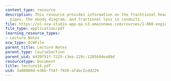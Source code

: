 ```yaml
---
content_type: resource
description: This resource provides information on the frachtional head loss in circular
  pipes, the moody diagram, and fractional loss in conduits.
file: https://ol-ocw-studio-app-qa.s3.amazonaws.com/courses/1-060-engineering-mechanics-ii-spring-2006/3a800660e36bf54f7920afabc2cdd229_lecture16.pdf
file_type: application/pdf
learning_resource_types:
- Lecture Notes
ocw_type: OCWFile
parent_title: Lecture Notes
parent_type: CourseSection
parent_uid: 6439f51f-7325-c3ea-129c-1205b94ea80d
resourcetype: Document
title: lecture16.pdf
uid: 3a800660-e36b-f54f-7920-afabc2cdd229
---
```

